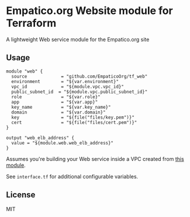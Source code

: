 # Empatico.org Website module for Terraform

A lightweight Web service module for the Empatico.org site

## Usage

```hcl
module "web" {
  source             = "github.com/EmpaticoOrg/tf_web"
  environment        = "${var.environment}"
  vpc_id             = "${module.vpc.vpc_id}"
  public_subnet_id  = "${module.vpc.public_subnet_id}"
  role               = "${var.role}"
  app                = "${var.app}"
  key_name           = "${var.key_name}"
  domain             = "${var.domain}"
  key                = "${file("files/key.pem")}"
  cert               = "${file("files/cert.pem")}"
}

output "web_elb_address" {
  value = "${module.web.web_elb_address}"
}
```

Assumes you're building your Web service inside a VPC created from [this
module](https://github.com/EmpaticoOrg/tf_vpc).

See `interface.tf` for additional configurable variables.

## License

MIT


